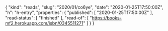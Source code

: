 {
  "kind": "reads",
  "slug": "2020/01/co6ye",
  "date": "2020-01-25T17:50:00Z",
  "h": "h-entry",
  "properties": {
    "published": [
      "2020-01-25T17:50:00Z"
    ],
    "read-status": [
      "finished"
    ],
    "read-of": [
      "https://books-mf2.herokuapp.com/isbn/0345511271"
    ]
  }
}

